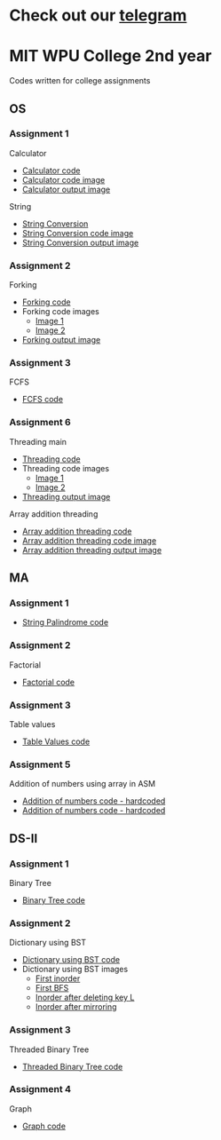 # Check out our [telegram](https://t.me/CodingGeeks20)

# MIT WPU College 2nd year



Codes written for college assignments


## OS

### Assignment 1

Calculator
- [Calculator code](https://github.com/Rushour0/College/blob/main/OS/Code/1-calculator.sh)
- [Calculator code image](https://github.com/Rushour0/College/blob/main/OS/Images/1-calculator-code-image.jpeg)
- [Calculator output image](https://github.com/Rushour0/College/blob/main/OS/Images/1-calculator-output-image.jpeg)

String

- [String Conversion](https://github.com/Rushour0/College/blob/main/OS/Code/1-string.sh)
- [String Conversion code image](https://github.com/Rushour0/College/blob/main/OS/Images/1-string-code-image.jpeg)
- [String Conversion output image](https://github.com/Rushour0/College/blob/main/OS/Images/1-string-output-image.jpeg)


### Assignment 2

Forking
- [Forking code](https://github.com/Rushour0/College/blob/main/OS/Code/2-forking.c)
- Forking code images
  - [Image 1](https://github.com/Rushour0/College/blob/main/OS/Images/2-forking-code-image-1.jpeg)
  - [Image 2](https://github.com/Rushour0/College/blob/main/OS/Images/2-forking-code-image-2.jpeg)
- [Forking output image](https://github.com/Rushour0/College/blob/main/OS/Images/2-forking-output-image.jpeg)

### Assignment 3

FCFS
- [FCFS code](https://github.com/Rushour0/College/blob/main/OS/Code/3-fcfs.c)

### Assignment 6

Threading main

- [Threading code](https://github.com/Rushour0/College/blob/main/OS/Code/6-threading.c)
- Threading code images
  - [Image 1](https://github.com/Rushour0/College/blob/main/OS/Images/3-threading-code-image-1.jpeg)
  - [Image 2](https://github.com/Rushour0/College/blob/main/OS/Images/3-threading-code-image-2.jpeg)
- [Threading output image](https://github.com/Rushour0/College/blob/main/OS/Images/3-threading-output-image.jpeg)

Array addition threading
- [Array addition threading code](https://github.com/Rushour0/College/blob/main/OS/Code/6-arrayaddition-threading.c)
- [Array addition threading code image](https://github.com/Rushour0/College/blob/main/OS/Images/3-arrayaddition-threading-code-image.jpeg)
- [Array addition threading output image](https://github.com/Rushour0/College/blob/main/OS/Images/3-arrayaddition-threading-output-image.jpeg)

## MA

### Assignment 1
- [String Palindrome code](https://github.com/sauravbhise/College/blob/saurav/MA/Code/1-palindrome.asm)

### Assignment 2

Factorial
- [Factorial code](https://github.com/Rushour0/College/blob/main/MA/Code/2-factorial.asm)

### Assignment 3

Table values
- [Table Values code](https://github.com/Rushour0/College/blob/main/MA/Code/3-table-values.asm)


### Assignment 5
Addition of numbers using array in ASM
- [Addition of numbers code - hardcoded](https://github.com/Rushour0/College/blob/main/MA/Code/5-arrayaddition-hardcoded.asm)
- [Addition of numbers code - hardcoded](https://github.com/Rushour0/College/blob/main/MA/Code/5-arrayaddition-input.asm)


## DS-II

### Assignment 1

Binary Tree
- [Binary Tree code](https://github.com/Rushour0/College/blob/main/DS-II/Code/1-binarytree.cpp)

### Assignment 2

Dictionary using BST
- [Dictionary using BST code](https://github.com/Rushour0/College/blob/main/DS-II/Code/2-dictionary-bst.cpp)
- Dictionary using BST images
  - [First inorder](https://github.com/Rushour0/College/blob/main/DS-II/Images/2-dictionary-bst-output-image-1.jpeg)
  - [First BFS](https://github.com/Rushour0/College/blob/main/DS-II/Images/2-dictionary-bst-output-image-2.jpeg)
  - [Inorder after deleting key L](https://github.com/Rushour0/College/blob/main/DS-II/Images/2-dictionary-bst-output-image-3.jpeg)
  - [Inorder after mirroring](https://github.com/Rushour0/College/blob/main/DS-II/Images/2-dictionary-bst-output-image-4.jpeg)

### Assignment 3

Threaded Binary Tree
- [Threaded Binary Tree code](https://github.com/Rushour0/College/blob/main/DS-II/Code/3-threadedbinarytree.cpp)

### Assignment 4

Graph
- [Graph code](https://github.com/Rushour0/College/blob/main/DS-II/Code/4-facebook-graph.cpp)
